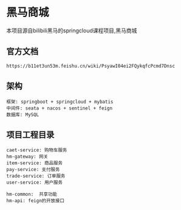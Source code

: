 # 黑马商城

本项目源自bilibili黑马的springcloud课程项目,黑马商城

## 官方文档
    https://b11et3un53m.feishu.cn/wiki/PsyawI04ei2FQykqfcPcmd7Dnsc

## 架构
    框架: springboot + springcloud + mybatis
    中间件: seata + nacos + sentinel + feign
    数据库: MySQL

## 项目工程目录
    caet-service: 购物车服务
    hm-gateway: 网关
    item-service: 商品服务
    pay-service: 支付服务
    trade-service: 订单服务
    user-service: 用户服务

    hm-common:  共享功能
    hm-api: feign的开放接口